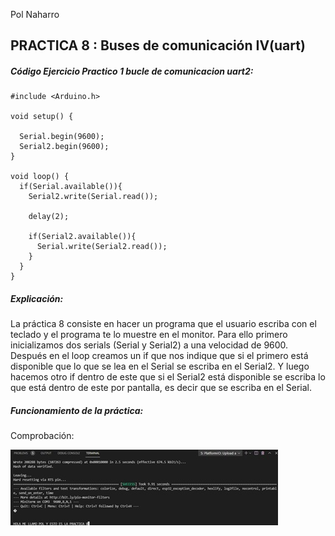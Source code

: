 Pol Naharro
## PRACTICA 8 : Buses de comunicación IV(uart)

##### Código Ejercicio Practico 1  bucle de comunicacion uart2:

```
#include <Arduino.h>

void setup() {

  Serial.begin(9600);
  Serial2.begin(9600);
}

void loop() {
  if(Serial.available()){
    Serial2.write(Serial.read());
    
    delay(2);
    
    if(Serial2.available()){
      Serial.write(Serial2.read());
    } 
  }
}
```
##### Explicación:

La práctica 8 consiste en hacer un programa que el usuario escriba con el teclado y el programa te lo muestre en el monitor. Para ello primero inicializamos dos serials (Serial y Serial2) a una velocidad de 9600. Después en el loop creamos un if que nos indique que si el primero está disponible que lo que se lea en el Serial se escriba en el Serial2. Y luego hacemos otro if dentro de este que si el Serial2 está disponible se escriba lo que está dentro de este por pantalla, es decir que se escriba en el Serial.

##### Funcionamiento de la práctica:

Comprobación:

![alt text](p8.jpg)
